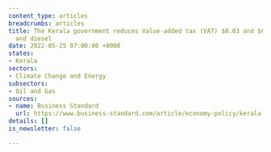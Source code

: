 ```yaml
---
content_type: articles
breadcrumbs: articles
title: The Kerala government reduces Value-added tax (VAT) $0.03 and $0.017 on petrol
  and diesel
date: 2022-05-25 07:00:00 +0000
states:
- Kerala
sectors:
- Climate Change and Energy
subsectors:
- Oil and Gas
sources:
- name: Business Standard
  url: https://www.business-standard.com/article/economy-policy/kerala-govt-announces-tax-cut-on-petrol-by-rs-2-41-diesel-by-rs-1-36-122052200049_1.html/
details: []
is_newsletter: false

---
```

